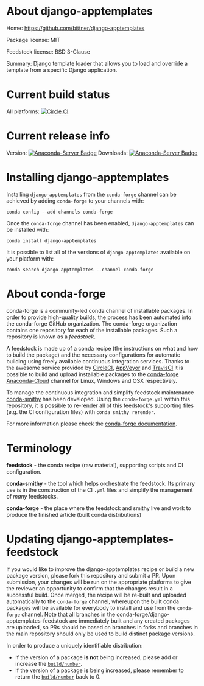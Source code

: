 About django-apptemplates
=========================

Home: https://github.com/bittner/django-apptemplates

Package license: MIT

Feedstock license: BSD 3-Clause

Summary: Django template loader that allows you to load and override a template from a specific Django application.



Current build status
====================

All platforms: [![Circle CI](https://circleci.com/gh/conda-forge/django-apptemplates-feedstock.svg?style=shield)](https://circleci.com/gh/conda-forge/django-apptemplates-feedstock)

Current release info
====================
Version: [![Anaconda-Server Badge](https://anaconda.org/conda-forge/django-apptemplates/badges/version.svg)](https://anaconda.org/conda-forge/django-apptemplates)
Downloads: [![Anaconda-Server Badge](https://anaconda.org/conda-forge/django-apptemplates/badges/downloads.svg)](https://anaconda.org/conda-forge/django-apptemplates)

Installing django-apptemplates
==============================

Installing `django-apptemplates` from the `conda-forge` channel can be achieved by adding `conda-forge` to your channels with:

```
conda config --add channels conda-forge
```

Once the `conda-forge` channel has been enabled, `django-apptemplates` can be installed with:

```
conda install django-apptemplates
```

It is possible to list all of the versions of `django-apptemplates` available on your platform with:

```
conda search django-apptemplates --channel conda-forge
```


About conda-forge
=================

conda-forge is a community-led conda channel of installable packages.
In order to provide high-quality builds, the process has been automated into the
conda-forge GitHub organization. The conda-forge organization contains one repository
for each of the installable packages. Such a repository is known as a *feedstock*.

A feedstock is made up of a conda recipe (the instructions on what and how to build
the package) and the necessary configurations for automatic building using freely
available continuous integration services. Thanks to the awesome service provided by
[CircleCI](https://circleci.com/), [AppVeyor](http://www.appveyor.com/)
and [TravisCI](https://travis-ci.org/) it is possible to build and upload installable
packages to the [conda-forge](https://anaconda.org/conda-forge)
[Anaconda-Cloud](http://docs.anaconda.org/) channel for Linux, Windows and OSX respectively.

To manage the continuous integration and simplify feedstock maintenance
[conda-smithy](http://github.com/conda-forge/conda-smithy) has been developed.
Using the ``conda-forge.yml`` within this repository, it is possible to re-render all of
this feedstock's supporting files (e.g. the CI configuration files) with ``conda smithy rerender``.

For more information please check the [conda-forge documentation](https://conda-forge.org/docs/).

Terminology
===========

**feedstock** - the conda recipe (raw material), supporting scripts and CI configuration.

**conda-smithy** - the tool which helps orchestrate the feedstock.
                   Its primary use is in the construction of the CI ``.yml`` files
                   and simplify the management of *many* feedstocks.

**conda-forge** - the place where the feedstock and smithy live and work to
                  produce the finished article (built conda distributions)


Updating django-apptemplates-feedstock
======================================

If you would like to improve the django-apptemplates recipe or build a new
package version, please fork this repository and submit a PR. Upon submission,
your changes will be run on the appropriate platforms to give the reviewer an
opportunity to confirm that the changes result in a successful build. Once
merged, the recipe will be re-built and uploaded automatically to the
`conda-forge` channel, whereupon the built conda packages will be available for
everybody to install and use from the `conda-forge` channel.
Note that all branches in the conda-forge/django-apptemplates-feedstock are
immediately built and any created packages are uploaded, so PRs should be based
on branches in forks and branches in the main repository should only be used to
build distinct package versions.

In order to produce a uniquely identifiable distribution:
 * If the version of a package **is not** being increased, please add or increase
   the [``build/number``](http://conda.pydata.org/docs/building/meta-yaml.html#build-number-and-string).
 * If the version of a package **is** being increased, please remember to return
   the [``build/number``](http://conda.pydata.org/docs/building/meta-yaml.html#build-number-and-string)
   back to 0.